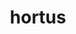 ---
title: hortus
meaning: garden
ch: 3
pos: noun
stem: hort
genend: ī
genhyph: -ī
abbgender: m.
abbgender2: masc.
gender: masculine
declension: second
derivative: horticulture
---
